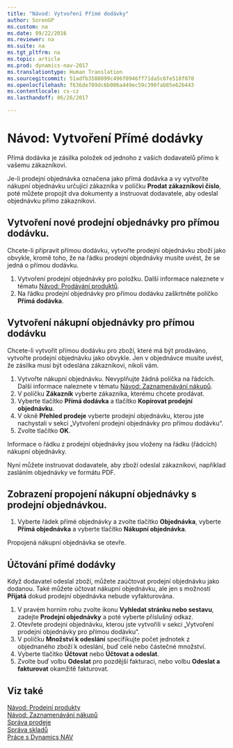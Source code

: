```yaml
---
title: "Návod: Vytvoření Přímé dodávky"
author: SorenGP
ms.custom: na
ms.date: 09/22/2016
ms.reviewer: na
ms.suite: na
ms.tgt_pltfrm: na
ms.topic: article
ms.prod: dynamics-nav-2017
ms.translationtype: Human Translation
ms.sourcegitcommit: 51adfb3588099c496f0946ff71da5c6fe518f070
ms.openlocfilehash: f636de789dc6b006a449ec59c390fab85e62b443
ms.contentlocale: cs-cz
ms.lasthandoff: 06/26/2017

---
```


# <a name="how-to-make-drop-shipments"></a>Návod: Vytvoření Přímé dodávky
Přímá dodávka je zásilka položek od jednoho z vašich dodavatelů přímo k vašemu zákazníkovi.

Je-li prodejní objednávka označena jako přímá dodávka a vy vytvoříte nákupní objednávku určující zákazníka v políčku **Prodat zákazníkovi číslo**, poté můžete propojit dva dokumenty a instruovat dodavatele, aby odeslal objednávku přímo zákazníkovi.

## <a name="to-create-a-sales-order-for-drop-shipment"></a>Vytvoření nové prodejní objednávky pro přímou dodávku.
Chcete-li připravit přímou dodávku, vytvořte prodejní objednávku zboží jako obvykle, kromě toho, že na řádku prodejní objednávky musíte uvést, že se jedná o přímou dodávku.

1. Vytvoření prodejní objednávky pro položku. Další informace naleznete v tématu [Návod: Prodávání produktů](sales-how-sell-products.md).
2. Na řádku prodejní objednávky pro přímou dodávku zaškrtněte políčko **Přímá dodávka**.

## <a name="to-create-the-purchase-order-for-drop-shipment"></a>Vytvoření nákupní objednávky pro přímou dodávku
Chcete-li vytvořit přímou dodávku pro zboží, které má být prodáváno, vytvořte prodejní objednávku jako obvykle. Jen v objednávce musíte uvést, že zásilka musí být odeslána zákazníkovi, nikoli vám.

1. Vytvořte nákupní objednávku. Nevyplňujte žádná políčka na řádcích. Další informace naleznete v tématu [Návod: Zaznamenávání nákupů](purchasing-how-record-purchases.md).
2. V políčku **Zákazník** vyberte zákazníka, kterému chcete prodávat.
3. Vyberte tlačítko **Přímá dodávka** a tlačítko **Kopírovat prodejní objednávku**.
4. V okně **Přehled prodeje** vyberte prodejní objednávku, kterou jste nachystali v sekci „Vytvoření prodejní objednávky pro přímou dodávku“.
5. Zvolte tlačítko **OK**.

Informace o řádku z prodejní objednávky jsou vloženy na řádku (řádcích) nákupní objednávky.

Nyní můžete instruovat dodavatele, aby zboží odeslal zákazníkovi, například zasláním objednávky ve formátu PDF.     

## <a name="to-view-the-linked-purchase-order-from-the-sales-order"></a>Zobrazení propojení nákupní objednávky s prodejní objednávkou.
1. Vyberte řádek přímé objednávky a zvolte tlačítko **Objednávka**, vyberte **Přímá objednávka** a vyberte tlačítko **Nákupní objednávka**.

Propojená nákupní objednávka se otevře.

## <a name="to-post-a-drop-shipment"></a>Účtování přímé dodávky
Když dodavatel odeslal zboží, můžete zaúčtovat prodejní objednávku jako dodanou. Také můžete účtovat nákupní objednávku, ale jen s možností **Přijatá** dokud prodejní objednávka nebude vyfakturována.
1. V pravém horním rohu zvolte ikonu **Vyhledat stránku nebo sestavu**, zadejte **Prodejní objednávky** a poté vyberte příslušný odkaz.
2. Otevřete prodejní objednávku, kterou jste vytvořili v sekci „Vytvoření prodejní objednávky pro přímou dodávku“.
3. V políčku **Množství k odeslání** specifikujte počet jednotek z objednaného zboží k odeslání, buď celé nebo částečné množství.
3. Vyberte tlačítko **Účtovat** nebo **Účtovat a odeslat**.
4. Zvolte buď volbu **Odeslat** pro pozdější fakturaci, nebo volbu **Odeslat a fakturovat** okamžitě fakturovat.

## <a name="see-also"></a>Viz také
[Návod: Prodejní produkty](sales-how-sell-products.md)    
[Návod: Zaznamenávání nákupů](purchasing-how-record-purchases.md)  
[Správa prodeje](sales-manage-sales.md)  
[Správa skladů](inventory-manage-inventory.md)      
[Práce s Dynamics NAV](ui-work-product.md)

